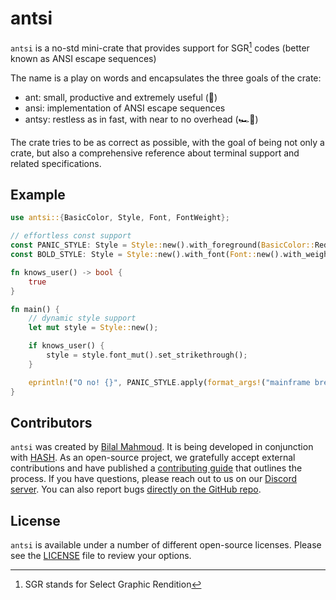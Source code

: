 [license]: https://github.com/hashintel/hash/blob/main/libs/deer/LICENSE.md

# antsi

`antsi` is a no-std mini-crate that provides support for SGR[^1] codes (better known as ANSI escape sequences)

The name is a play on words and encapsulates the three goals of the crate:

* ant: small, productive and extremely useful (🐜)
* ansi: implementation of ANSI escape sequences
* antsy: restless as in fast, with near to no overhead (🏎️💨)

The crate tries to be as correct as possible, with the goal of being not only a crate, but also a comprehensive reference about terminal support and related specifications.

## Example

```rust
use antsi::{BasicColor, Style, Font, FontWeight};

// effortless const support
const PANIC_STYLE: Style = Style::new().with_foreground(BasicColor::Red.bright().into());
const BOLD_STYLE: Style = Style::new().with_font(Font::new().with_weight(FontWeight::Bold));

fn knows_user() -> bool {
    true
}

fn main() {
    // dynamic style support
    let mut style = Style::new();

    if knows_user() {
        style = style.font_mut().set_strikethrough();
    }

    eprintln!("O no! {}", PANIC_STYLE.apply(format_args!("mainframe breach {} has been {}", style.apply("(from an unknown user)"), BOLD_STYLE.apply("detected"))))
}
```

## Contributors

`antsi` was created by [Bilal Mahmoud](https://github.com/indietyp). It is being developed in conjunction with [HASH](https://hash.dev/). As an open-source project, we gratefully accept external contributions and have published a [contributing guide](https://github.com/hashintel/hash/blob/main/CONTRIBUTING.md) that outlines the process. If you have questions, please reach out to us on our [Discord server](https://hash.ai/discord). You can also report bugs [directly on the GitHub repo](https://github.com/hashintel/hash/issues/new?assignees=Alfred-Mountfield%2CTimDiekmann%2Cindietyp&labels=A-antsi%2CC-bug&template=bug-report-antsi.yml).

## License

 `antsi` is available under a number of different open-source licenses. Please see the [LICENSE] file to review your options.

[^1]: SGR stands for Select Graphic Rendition
